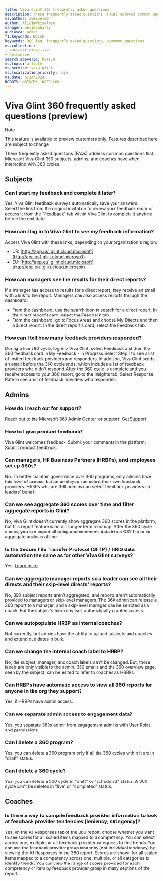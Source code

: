 ```yaml
---
title: Viva Glint 360 frequently asked questions
description: These frequently asked questions (FAQs) address common questions that Microsoft Viva Glint 360 subjects, admins, and coaches have when interacting with 360 cycles.
ms.author: aweixelman
author: AliciaWeixelman
manager: melissabarry
audience: admin
f1.keywords: NOCSH
keywords: 360 faq, frequently asked questions, commmon questions
ms.collection:  
- m365initiative-viva
- selfserve 
search.appverid: MET150 
ms.topic: article
ms.service: viva-glint
ms.localizationpriority: high
ms.date: 5/24/2024
ROBOTS: NOINDEX, NOFOLLOW
---
```


# Viva Glint 360 frequently asked questions (preview)

> [!NOTE]
> This feature is available to preview customers only. Features described here are subject to change.

These frequently asked questions (FAQs) address common questions that Microsoft Viva Glint 360 subjects, admins, and coaches have when interacting with 360 cycles.

## Subjects

### Can I start my feedback and complete it later?
Yes, Viva Glint feedback surveys automatically save your answers. Select the link from the original invitation to review your feedback email or access it from the "Feedback" tab within Viva Glint to complete it anytime before the end date.

### How can I log in to Viva Glint to see my feedback information?
Access Viva Glint with these links, depending on your organization's region:

- US: [http://app.us1.glint.cloud.microsoft](http://app.us1.glint.cloud.microsoft)
- EU: [http://app.eu1.glint.cloud.microsoft](http://app.eu1.glint.cloud.microsoft)

### How can managers see the results for their direct reports?
If a manager has access to results for a direct report, they receive an email with a link to the report. Managers can also access reports through the dashboard:

- From the dashboard, use the search icon to search for a direct report. In the direct report's card, select the Feedback tab.
- From the dashboard, go to Focus Areas and choose My Directs and then a direct report. In the direct report's card, select the Feedback tab.

### How can I tell how many feedback providers responded?
During a live 360 cycle, log into Viva Glint, select Feedback and then the 360 feedback card in My Feedback - In Progress.Select Step 1 to see a list of invited feedback providers and responders. In addition, Viva Glint sends an email before the 360 cycle ends, which includes a list of feedback providers who didn't respond. After the 360 cycle is complete and you receive access to your 360 report, go to the Insights tab. Select Response Rate to see a list of feedback providers who responded.

## Admins

### How do I reach out for support?
Reach out to the Microsoft 360 Admin Center for support: [Get Support](https://go.microsoft.com/fwlink/?linkid=2272576).

### How to I give product feedback?
Viva Glint welcomes feedback. Submit your comments in the platform: [Submit product feedback](glint-product-feedback.md).

### Can managers, HR Business Partners (HRBPs), and employees set up 360s?
No. To better maintain governance over 360 programs, only admins have this level of access, but an employee can select their own feedback providers. HRBPs who are 360 admins can select feedback providers on leaders’ behalf.

### Can we see aggregate 360 scores over time and filter aggregate reports in Glint?
No, Viva Glint doesn’t currently show aggregate 360 scores in the platform, but this report feature is on our longer-term roadmap. After the 360 cycle closes, you can export all rating and comments data into a CSV file to do aggregate analysis offline.

### Is the Secure File Transfer Protocol (SFTP) / HRIS data automation the same as for other Viva Glint surveys?
Yes. [Learn more](sftp-data-automation.md).

### Can we aggregate manager reports so a leader can see all their directs and their skip-level directs’ reports?
No, 360 subject reports aren’t aggregated, and reports aren’t automatically provided to managers or skip-level managers. The 360 admin can release a 360 report to a manager, and a skip-level manager can be selected as a coach. But the subject's hierarchy isn’t automatically granted access.

### Can we autopopulate HRBP as internal coaches?
Not currently, but admins have the ability to upload subjects and coaches and extend due dates in bulk.

### Can we change the internal coach label to HRBP?
No, the subject, manager, and coach labels can’t be changed. But, those labels are only visible to the admin. 360 emails and the 360 overview page, seen by the subject, can be edited to refer to coaches as HRBPs.

### Can HRBPs have automatic access to view all 360 reports for anyone in the org they support?
Yes, if HRBPs have admin access.

### Can we separate admin access to engagement data?
Yes, you separate 360s admin from engagement admins with User Roles and permissions.

### Can I delete a 360 program?
Yes, you can delete a 360 program only if all the 360 cycles within it are in "draft" status.

### Can I delete a 360 cycle?
Yes, you can delete a 360 cycle in "draft" or "scheduled" status. A 360 cycle can’t be deleted in "live" or "completed" status.

## Coaches

### Is there a way to compile feedback provider information to look at feedback provider tendencies (leniency, stringency)?

Yes, on the All Responses tab of the 360 report, choose whether you want to see scores for all scaled items mapped to a competency. You can select across one, multiple, or all feedback provider categories to find trends. You can see the feedback provider group tendency (not individual tendency) by viewing the All Responses in the 360 report. Scores are shown for all scaled items mapped to a competency across one, multiple, or all categories to identify trends. You can view the range of scores provided for each competency or item by feedback provider group in many sections of the report.

